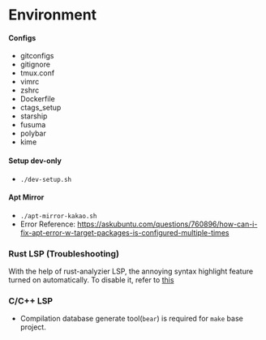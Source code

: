 # Environment

#### Configs
- gitconfigs
- gitignore
- tmux.conf
- vimrc
- zshrc
- Dockerfile
- ctags_setup
- starship
- fusuma
- polybar
- kime

#### Setup dev-only
- `./dev-setup.sh`

#### Apt Mirror
- `./apt-mirror-kakao.sh`
- Error Reference: https://askubuntu.com/questions/760896/how-can-i-fix-apt-error-w-target-packages-is-configured-multiple-times

### Rust LSP (Troubleshooting)
With the help of rust-analyzier LSP, the annoying syntax highlight feature turned on automatically.
To disable it, refer to [this](https://github.com/simrat39/rust-tools.nvim/issues/365)


### C/C++ LSP
- Compilation database generate tool(`bear`) is required for `make` base project.
